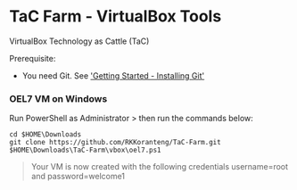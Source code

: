 # TaC Farm - VirtualBox Tools  
VirtualBox Technology as Cattle (TaC)

Prerequisite:
* You need Git. See ['Getting Started - Installing Git'](https://git-scm.com/book/en/v2/Getting-Started-Installing-Git)

### OEL7 VM on Windows
Run PowerShell as Administrator > then run the commands below:
```
cd $HOME\Downloads
git clone https://github.com/RKKoranteng/TaC-Farm.git
$HOME\Downloads\TaC-Farm\vbox\oel7.ps1
```
> Your VM is now created with the following credentials username=root and password=welcome1

